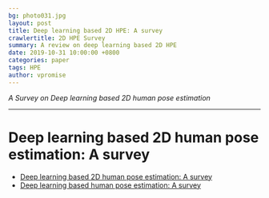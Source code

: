 ```yaml
---
bg: photo031.jpg
layout: post
title: Deep learning based 2D HPE: A survey
crawlertitle: 2D HPE Survey
summary: A review on deep learning based 2D HPE
date: 2019-10-31 10:00:00 +0800
categories: paper
tags: HPE
author: vpromise
---
```


*A Survey on Deep learning based 2D human pose estimation*

---

# Deep learning based 2D human pose estimation: A survey

- [Deep learning based 2D human pose estimation: A survey](https://ieeexplore.ieee.org/abstract/document/8727761/)
- [Deep learning based human pose estimation: A survey](https://arxiv.org/abs/2012.13392)
